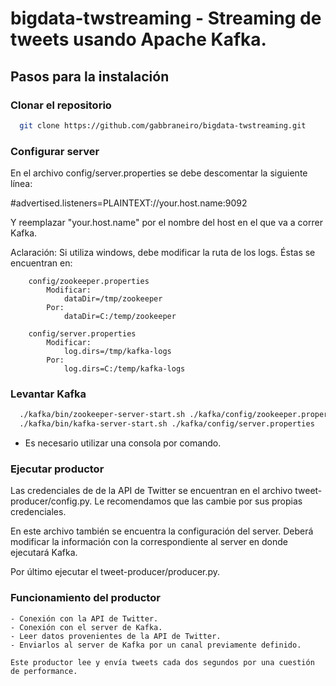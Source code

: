 # bigdata-twstreaming - Streaming de tweets usando Apache Kafka.

## Pasos para la instalación

### Clonar el repositorio

```sh
  git clone https://github.com/gabbraneiro/bigdata-twstreaming.git
```

### Configurar server

En el archivo config/server.properties se debe descomentar la siguiente línea:

#advertised.listeners=PLAINTEXT://your.host.name:9092

Y reemplazar "your.host.name" por el nombre del host en el que va a correr Kafka.

Aclaración: 
    Si utiliza windows, debe modificar la ruta de los logs. Éstas se encuentran en:
    
        config/zookeeper.properties
            Modificar:
                dataDir=/tmp/zookeeper
            Por:
                dataDir=C:/temp/zookeeper

        config/server.properties
            Modificar:
                log.dirs=/tmp/kafka-logs
            Por:
                log.dirs=C:/temp/kafka-logs

### Levantar Kafka

```sh
  ./kafka/bin/zookeeper-server-start.sh ./kafka/config/zookeeper.properties
  ./kafka/bin/kafka-server-start.sh ./kafka/config/server.properties
```

* Es necesario utilizar una consola por comando.

### Ejecutar productor

Las credenciales de de la API de Twitter se encuentran en el archivo tweet-producer/config.py. Le recomendamos que las cambie por sus propias credenciales.

En este archivo también se encuentra la configuración del server. Deberá modificar la información con la correspondiente al server en donde ejecutará Kafka.

Por último ejecutar el tweet-producer/producer.py.

### Funcionamiento del productor

    - Conexión con la API de Twitter.
    - Conexión con el server de Kafka.
    - Leer datos provenientes de la API de Twitter.
    - Enviarlos al server de Kafka por un canal previamente definido.

    Este productor lee y envía tweets cada dos segundos por una cuestión de performance.
